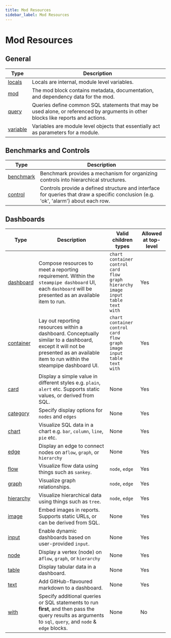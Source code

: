 ```yaml
---
title: Mod Resources
sidebar_label: Mod Resources
---
```


# Mod Resources

## General

| Type | Description
|-|-
| [locals](reference/mod-resources/locals) | Locals are internal, module level variables.
| [mod](reference/mod-resources/mod)     | The mod block contains metadata, documentation, and dependency data for the mod.
| [query](reference/mod-resources/query) | Queries define common SQL statements that may be used alone, or referenced by arguments in other blocks like reports and actions.
| [variable](reference/mod-resources/variable) | Variables are module level objects that essentially act as parameters for a module.


## Benchmarks and Controls

| Type | Description
|-|-
| [benchmark](reference/mod-resources/benchmark) | Benchmark provides a mechanism for organizing controls into hierarchical structures. 
| [control](reference/mod-resources/control) | Controls provide a defined structure and interface for queries that draw a specific conclusion (e.g. 'ok', 'alarm') about each row.


## Dashboards

| Type        | Description                                                                                                                                                           | Valid children types                                                                                               | Allowed at top-level |
| ----------- | ----------------------------------------------------------------------------------------------------------------------------------------------------------------- | ------------------------------------------------------------------------------------------------------------------ | -------------------- |
| [dashboard](reference/mod-resources/dashboard) | Compose resources to meet a reporting requirement. Within the `steampipe dashboard` UI, each `dashboard` will be presented as an available item to run.      | `chart`<br/>`container`<br/>`control`<br/>`card`<br/>`flow`<br/>`graph`<br/>`hierarchy`<br/>`image`<br/>`input`<br/>`table`<br/>`text` <br/>`with` | Yes                  |
| [container](reference/mod-resources/container) | Lay out reporting resources within a dashboard. Conceptually similar to a dashboard, except it will not be presented as an available item to run within the steampipe dashboard UI. | `chart`<br/>`container`<br/>`control`<br/>`card`<br/>`flow`<br/>`graph`<br/>`image`<br/>`input`<br/>`table`<br/>`text` <br/>`with` | Yes                  |
| [card](reference/mod-resources/card)      | Display a simple value in different styles e.g. `plain`, `alert` etc. Supports static values, or derived from SQL. | None                                                                                                               | Yes                  |
| [category](reference/mod-resources/category)      | Specify display options for `nodes` and `edges` | None | Yes                  |
| [chart](reference/mod-resources/chart)     | Visualize SQL data in a chart  e.g. `bar`, `column`, `line`, `pie` etc.                                                                                       | None                                                                                                               | Yes                  |
| [edge](reference/mod-resources/edge) | Display an edge to connect nodes on a`flow`, `graph`, or `hierarchy` | None| Yes |
| [flow](reference/mod-resources/flow) | Visualize flow data using things such as `sankey`. | `node`, `edge` | Yes |
| [graph](reference/mod-resources/graph) | Visualize graph relationships.  | `node`, `edge` | Yes |
| [hierarchy](reference/mod-resources/hierarchy) | Visualize hierarchical data using things such as `tree`.| `node`, `edge` | Yes |
| [image](reference/mod-resources/image)     | Embed images in reports. Supports static URLs, or can be derived from SQL.                                                                           | None                                                                                                               | Yes                  |
| [input](reference/mod-resources/input)     | Enable dynamic dashboards based on user-provided `input`.                                                                                                           | None                                                                                                               | Yes                  |
| [node](reference/mod-resources/node) | Display a vertex (node) on a`flow`, `graph`, or `hierarchy` | None| Yes |
| [table](reference/mod-resources/table)     | Display tabular data in a dashboard.                                                                                                                                    | None                                                                                                               | Yes                  |
| [text](reference/mod-resources/text)      | Add GitHub-flavoured markdown to a dashboard.                                                                                                          | None                                                                                                               | Yes                  |
| [with](reference/mod-resources/with)      | Specify additional queries or SQL statements to run **first**, and then pass the query results as arguments to `sql`, `query`, and `node` & `edge` blocks.| None | No |
   